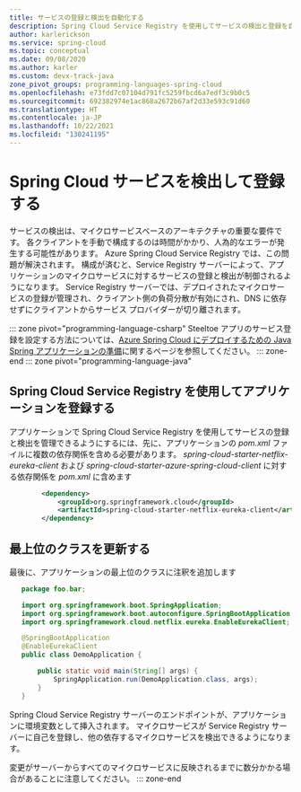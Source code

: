 ```yaml
---
title: サービスの登録と検出を自動化する
description: Spring Cloud Service Registry を使用してサービスの検出と登録を自動化する方法について説明します
author: karlerickson
ms.service: spring-cloud
ms.topic: conceptual
ms.date: 09/08/2020
ms.author: karler
ms.custom: devx-track-java
zone_pivot_groups: programming-languages-spring-cloud
ms.openlocfilehash: e73fdd7c07104d791fc5259fbcd6a7edf3c9b0c5
ms.sourcegitcommit: 692382974e1ac868a2672b67af2d33e593c91d60
ms.translationtype: HT
ms.contentlocale: ja-JP
ms.lasthandoff: 10/22/2021
ms.locfileid: "130241195"
---
```

# <a name="discover-and-register-your-spring-cloud-services"></a>Spring Cloud サービスを検出して登録する

サービスの検出は、マイクロサービスベースのアーキテクチャの重要な要件です。  各クライアントを手動で構成するのは時間がかかり、人為的なエラーが発生する可能性があります。  Azure Spring Cloud Service Registry では、この問題が解決されます。  構成が済むと、Service Registry サーバーによって、アプリケーションのマイクロサービスに対するサービスの登録と検出が制御されるようになります。 Service Registry サーバーでは、デプロイされたマイクロサービスの登録が管理され、クライアント側の負荷分散が有効にされ、DNS に依存せずにクライアントからサービス プロバイダーが切り離されます。

::: zone pivot="programming-language-csharp"
Steeltoe アプリのサービス登録を設定する方法については、[Azure Spring Cloud にデプロイするための Java Spring アプリケーションの準備](how-to-prepare-app-deployment.md)に関するページを参照してください。
::: zone-end
::: zone pivot="programming-language-java"

## <a name="register-your-application-using-spring-cloud-service-registry"></a>Spring Cloud Service Registry を使用してアプリケーションを登録する

アプリケーションで Spring Cloud Service Registry を使用してサービスの登録と検出を管理できるようにするには、先に、アプリケーションの *pom.xml* ファイルに複数の依存関係を含める必要があります。
*spring-cloud-starter-netflix-eureka-client* および *spring-cloud-starter-azure-spring-cloud-client* に対する依存関係を *pom.xml* に含めます

```xml
        <dependency>
            <groupId>org.springframework.cloud</groupId>
            <artifactId>spring-cloud-starter-netflix-eureka-client</artifactId>
        </dependency>
```

## <a name="update-the-top-level-class"></a>最上位のクラスを更新する

最後に、アプリケーションの最上位のクラスに注釈を追加します

 ```java
    package foo.bar;

    import org.springframework.boot.SpringApplication;
    import org.springframework.boot.autoconfigure.SpringBootApplication;
    import org.springframework.cloud.netflix.eureka.EnableEurekaClient;

    @SpringBootApplication
    @EnableEurekaClient
    public class DemoApplication {

        public static void main(String[] args) {
            SpringApplication.run(DemoApplication.class, args);
        }
    }
 ```

Spring Cloud Service Registry サーバーのエンドポイントが、アプリケーションに環境変数として挿入されます。  マイクロサービスが Service Registry サーバーに自己を登録し、他の依存するマイクロサービスを検出できるようになります。

変更がサーバーからすべてのマイクロサービスに反映されるまでに数分かかる場合があることに注意してください。
::: zone-end
